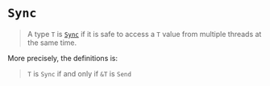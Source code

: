 # `Sync`

> A type `T` is [`Sync`][1] if it is safe to access a `T` value from multiple
> threads at the same time.

More precisely, the definitions is:

> `T` is `Sync` if and only if `&T` is `Send`

[1]: https://doc.rust-lang.org/std/marker/trait.Sync.html
